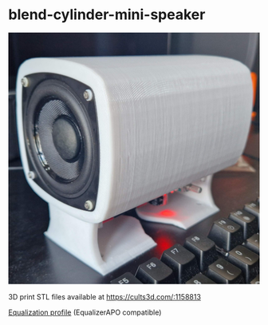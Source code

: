 # blend-cylinder-mini-speaker

![](https://github.com/giuliojiang/blend-cylinder-mini-speaker/raw/main/img/spk.jpg)

3D print STL files available at https://cults3d.com/:1158813

[Equalization profile](https://github.com/giuliojiang/blend-cylinder-mini-speaker/blob/main/eq.txt) (EqualizerAPO compatible)
